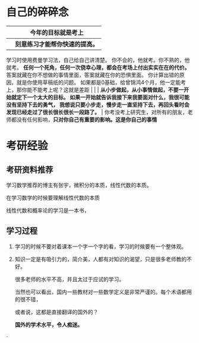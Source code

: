 # 自己的碎碎念

|  | **今年的目标就是考上** |
| --- | --- |
|  | **刻意练习才能帮你快速的提高。**
学习时使用费曼学习法，自己给自己讲清楚。
你不会的，他就考。你不熟的，他就考。
**任何一个死角，任何一次侥幸心理，都会在考场上付出实实在在的代价。**
答案就藏在你不想做的事情里面，答案就藏在你的恐惧里面。
你计算出错的原因，就是你使用草稿纸的问题。
如果都是0基础，给曾锦鸿4个月，他一定能考上，那你能不能考上呢？这就是差距 |
|  | **从小步做起，从小事情做起，不要一开始就定下一个太大的目标。
如果一开始就告诉我接下来我要面对什么，我很可能没有坚持下去的勇气，
我想说只要小步走，慢步走一直坚持下去，再回头看时会发现已经走过了很长很长很长一段路了。** |
你考没考上研究生，对所有的朋友，老师都没有任何影响，**只对你自己有重要的影响。这是你自己的事情** 


# 考研经验

## 考研资料推荐

学习数学推荐的博主有张宇，微积分的本质，线性代数的本质。

在学习数学的时候要理解线性代数的本质

线性代数和概率论的学习是一本书，

## 学习过程

1. 学习的时候不要对着课本一个字一个字的看，学习的时候要有一个整体观。
2. 知识一定是有吸引力的，简介美，人都有对知识的渴望，只是很多老师教的不好。
    
    很多老师的水平不高，并且太过于应试的学习。
    
    当然也可以看出，国内一些教材对一些数学定义是非常严谨的。每个术语都用的很不错，
    
    或者说，这都是直接翻译的国外的？
    
    **国外的学术水平，令人痴迷。**
    

·